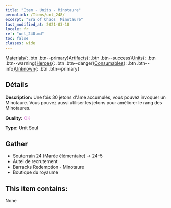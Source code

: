 ```yaml
---
title: "Item - Units - Minotaure"
permalink: /Items/unt_248/
excerpt: "Era of Chaos  Minotaure"
last_modified_at: 2021-03-18
locale: fr
ref: "unt_248.md"
toc: false
classes: wide
---
```

 [Materials](/fr/Items/){: .btn .btn--primary}[Artifacts](/fr/Items/Artifacts/){: .btn .btn--success}[Units](/fr/Items/Units/){: .btn .btn--warning}[Heroes](/fr/Items/Heroes/){: .btn .btn--danger}[Consumables](/fr/Items/Consumables/){: .btn .btn--info}[Unknown](/fr/Items/Unknown/){: .btn .btn--primary}

## Détails
 **Description:** Une fois 30 jetons d'âme accumulés, vous pouvez invoquer un Minotaure. Vous pouvez aussi utiliser les jetons pour améliorer le rang des Minotaures.

 **Quality:** <span style="color: #DA70D6">OK</span>

 **Type:** Unit Soul

## Gather

*    Souterrain 24 (Marée élémentaire) -> 24-5 
*    Autel de recrutement 
*    Barracks Redemption - Minotaure 
*    Boutique du royaume 

## This item contains:

  None

